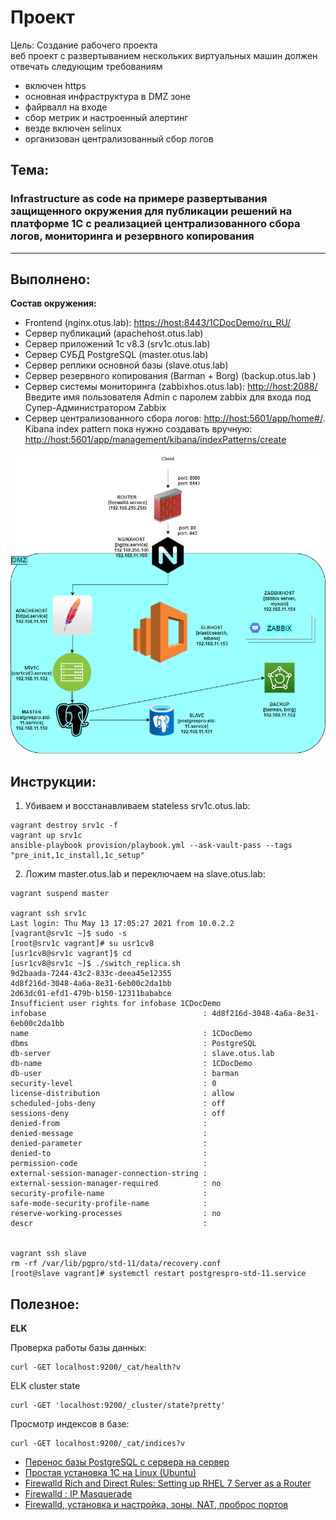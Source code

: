 # **Проект**
Цель:
Создание рабочего проекта  
веб проект с развертыванием нескольких виртуальных машин должен отвечать следующим требованиям

- включен https
- основная инфраструктура в DMZ зоне
- файрвалл на входе
- сбор метрик и настроенный алертинг
- везде включен selinux
- организован централизованный сбор логов

## **Тема:**

### **Infrastructure as code на примере развертывания защищенного окружения для публикации решений на платформе 1С с реализацией централизованного сбора логов, мониторинга и резервного копирования**

---

## **Выполнено:**

**Состав окружения:**
- Frontend (nginx.otus.lab): [https://host:8443/1CDocDemo/ru_RU/](https://192.168.0.103:8443/1CDocDemo/ru_RU/)
- Сервер публикаций (apachehost.otus.lab)
- Сервер приложений 1c v8.3 (srv1c.otus.lab)
- Сервер СУБД PostgreSQL (master.otus.lab)
- Сервер реплики основной базы (slave.otus.lab)
- Сервер резервного копирования (Barman + Borg) (backup.otus.lab )
- Сервер системы мониторинга (zabbixhos.otus.lab): [http://host:2088/](http://192.168.0.103:2088/)
  Введите имя пользователя Admin с паролем zabbix для входа под Супер-Администратором Zabbix
- Сервер централизованного сбора логов: [http://host:5601/app/home#/](http://192.168.0.103:5601/app/home#/).
  Kibana index pattern пока нужно создавать вручную: [http://host:5601/app/management/kibana/indexPatterns/create](http://192.168.0.103:5601/app/management/kibana/indexPatterns/create)

![Схема стенда](net.png)

## **Инструкции:**

1. Убиваем и восстанавливаем stateless srv1c.otus.lab:
```
vagrant destroy srv1c -f
vagrant up srv1c
ansible-playbook provision/playbook.yml --ask-vault-pass --tags "pre_init,1c_install,1c_setup"
```

2. Ложим master.otus.lab и переключаем на slave.otus.lab:
```
vagrant suspend master

vagrant ssh srv1c
Last login: Thu May 13 17:05:27 2021 from 10.0.2.2
[vagrant@srv1c ~]$ sudo -s
[root@srv1c vagrant]# su usr1cv8
[usr1cv8@srv1c vagrant]$ cd
[usr1cv8@srv1c ~]$ ./switch_replica.sh
9d2baada-7244-43c2-833c-deea45e12355
4d8f216d-3048-4a6a-8e31-6eb00c2da1bb
2d63dc01-efd1-479b-b150-12311bababce
Insufficient user rights for infobase 1CDocDemo
infobase                                   : 4d8f216d-3048-4a6a-8e31-6eb00c2da1bb
name                                       : 1CDocDemo
dbms                                       : PostgreSQL
db-server                                  : slave.otus.lab
db-name                                    : 1CDocDemo
db-user                                    : barman
security-level                             : 0
license-distribution                       : allow
scheduled-jobs-deny                        : off
sessions-deny                              : off
denied-from                                :
denied-message                             :
denied-parameter                           :
denied-to                                  :
permission-code                            :
external-session-manager-connection-string :
external-session-manager-required          : no
security-profile-name                      :
safe-mode-security-profile-name            :
reserve-working-processes                  : no
descr                                      :


vagrant ssh slave
rm -rf /var/lib/pgpro/std-11/data/recovery.conf
[root@slave vagrant]# systemctl restart postgrespro-std-11.service
```




## **Полезное:**

**ELK**

Проверка работы базы данных:
```
curl -GET localhost:9200/_cat/health?v
```

ELK cluster state
```
curl -GET 'localhost:9200/_cluster/state?pretty'
```

Просмотр индексов в базе:
```
curl -GET localhost:9200/_cat/indices?v
```
- [Перенос базы PostgreSQL с сервера на сервер](https://shra.ru/2017/01/perenos-bazy-postgresql-s-servera-na-server/)
- [Простая установка 1С на Linux (Ubuntu)](https://wiseadvice-it.ru/o-kompanii/blog/articles/prostaya-ustanovka-1s-na-linux-ubuntu/)
- [Firewalld Rich and Direct Rules: Setting up RHEL 7 Server as a Router](https://www.lisenet.com/2016/firewalld-rich-and-direct-rules-setup-rhel-7-server-as-a-router/)
- [Firewalld : IP Masquerade](https://www.server-world.info/en/note?os=CentOS_7&p=firewalld&f=2)
- [Firewalld, установка и настройка, зоны, NAT, проброс портов](https://itproffi.ru/firewalld-ustanovka-i-nastrojka-zony-nat-probros-portov/)


